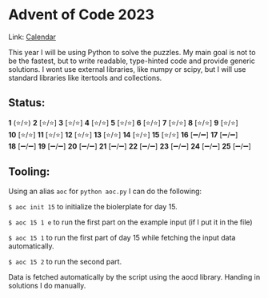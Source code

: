 # Advent of Code 2023
Link: [Calendar](https://adventofcode.com/2023)

This year I will be using Python to solve the puzzles. My main goal is not to be the fastest, but to write readable, type-hinted code and provide generic solutions. I wont use external libraries, like numpy or scipy, but I will use standard libraries like itertools and collections.

## Status:

**1** (⭐/⭐)
**2** [⭐/⭐]
**3** [⭐/⭐]
**4** [⭐/⭐]
**5** [⭐/⭐]
**6** [⭐/⭐]
**7** [⭐/⭐]
**8** [⭐/⭐]
**9** [⭐/⭐]  
**10** [⭐/⭐]
**11** [⭐/⭐]
**12** [⭐/⭐]
**13** [⭐/⭐]
**14** [⭐/⭐]
**15** [⭐/⭐]
**16** [➖/➖]
**17** [➖/➖]  
**18** [➖/➖]
**19** [➖/➖]
**20** [➖/➖]
**21** [➖/➖]
**22** [➖/➖]
**23** [➖/➖]
**24** [➖/➖]
**25** [➖/➖]

## Tooling:

Using an alias `aoc` for `python aoc.py` I can do the following:

`$ aoc init 15` to initialize the biolerplate for day 15.

`$ aoc 15 1 e` to run the first part on the example input (if I put it in the file)

`$ aoc 15 1` to run the first part of day 15 while fetching the input data automatically.

`$ aoc 15 2` to run the second part.

Data is fetched automatically by the script using the aocd library.
Handing in solutions I do manually.